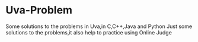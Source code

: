 # Uva-Problem
Some solutions to the problems in Uva,in C,C++,Java and Python 
Just some solutions to the problems,it also help to practice using Online Judge
